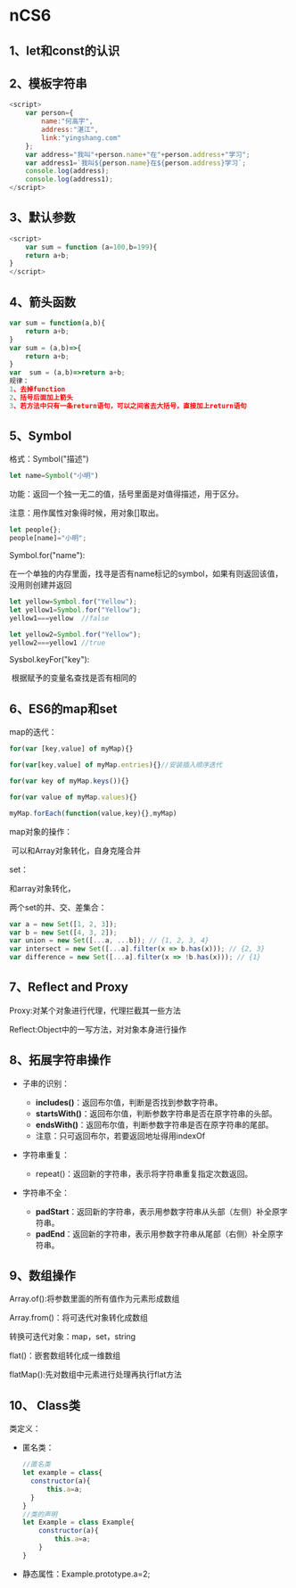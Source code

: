 # nCS6

## 	1、let和const的认识

## 	2、模板字符串

```javascript
<script>
    var person={
        name:"何高宇",
        address:"湛江",
        link:"yingshang.com"  
    };
    var address="我叫"+person.name+"在"+person.address+"学习";
    var address1=`我叫${person.name}在${person.address}学习`;
    console.log(address);
    console.log(address1);
</script>
```

## 	3、默认参数

```javascript
<script>
    var sum = function (a=100,b=199){
    return a+b;
}
</script>
```

## 	4、箭头函数

```javascript
var sum = function(a,b){
    return a+b;
}
var sum = (a,b)=>{
    return a+b;
}
var  sum = (a,b)=>return a+b;
规律：
1、去掉function
2、括号后面加上箭头
3、若方法中只有一条return语句，可以之间省去大括号，直接加上return语句
```

## 	5、Symbol

格式：Symbol("描述")

```javascript
let name=Symbol("小明")
```

功能：返回一个独一无二的值，括号里面是对值得描述，用于区分。	

注意：用作属性对象得时候，用对象[]取出。

```javascript
let people{};
people[name]="小明";
```

Symbol.for("name"):

​    在一个单独的内存里面，找寻是否有name标记的symbol，如果有则返回该值，没用则创建并返回

```javascript
let yellow=Symbol.for("Yellow");
let yellow1=Symbol.for("Yellow");
yellow1===yellow  //false

let yellow2=Symbol.for("Yellow");
yellow2===yellow1 //true
```

Sysbol.keyFor("key"):

​      根据赋予的变量名查找是否有相同的

## 6、ES6的map和set

map的迭代：

```javascript
for(var [key,value] of myMap){}

for(var[key,value] of myMap.entries){}//安装插入顺序迭代

for(var key of myMap.keys()){}

for(var value of myMap.values){}

myMap.forEach(function(value,key){},myMap)
```

map对象的操作：

​	可以和Array对象转化，自身克隆合并

set：

和array对象转化，

两个set的并、交、差集合：

```javascript
var a = new Set([1, 2, 3]);
var b = new Set([4, 3, 2]);
var union = new Set([...a, ...b]); // {1, 2, 3, 4}
var intersect = new Set([...a].filter(x => b.has(x))); // {2, 3}
var difference = new Set([...a].filter(x => !b.has(x))); // {1}
```

## 7、Reflect and Proxy

Proxy:对某个对象进行代理，代理拦截其一些方法

Reflect:Object中的一写方法，对对象本身进行操作

## 8、拓展字符串操作

- 子串的识别：
  - **includes()**：返回布尔值，判断是否找到参数字符串。
  - **startsWith()**：返回布尔值，判断参数字符串是否在原字符串的头部。
  - **endsWith()**：返回布尔值，判断参数字符串是否在原字符串的尾部。
  - 注意：只可返回布尔，若要返回地址得用indexOf

- 字符串重复：
  - repeat()：返回新的字符串，表示将字符串重复指定次数返回。
- 字符串不全：
  - **padStart**：返回新的字符串，表示用参数字符串从头部（左侧）补全原字符串。
  - **padEnd**：返回新的字符串，表示用参数字符串从尾部（右侧）补全原字符串。

## 9、数组操作

Array.of():将参数里面的所有值作为元素形成数组

Array.from()：将可迭代对象转化成数组

转换可迭代对象：map，set，string

flat()：嵌套数组转化成一维数组

flatMap():先对数组中元素进行处理再执行flat方法

## 10、	Class类

类定义：

- 匿名类：

  ```javascript
  //匿名类
  let example = class{
  	constructor(a){
  		this.a=a;
  	}
  }
  //类的声明
  let Example = class Example{
      constructor(a){
          this.a=a;
      }
  }
  ```

- 静态属性：Example.prototype.a=2;